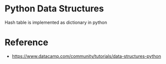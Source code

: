 # Python Data Structures
Hash table is implemented as dictionary in python
# Reference
- https://www.datacamp.com/community/tutorials/data-structures-python